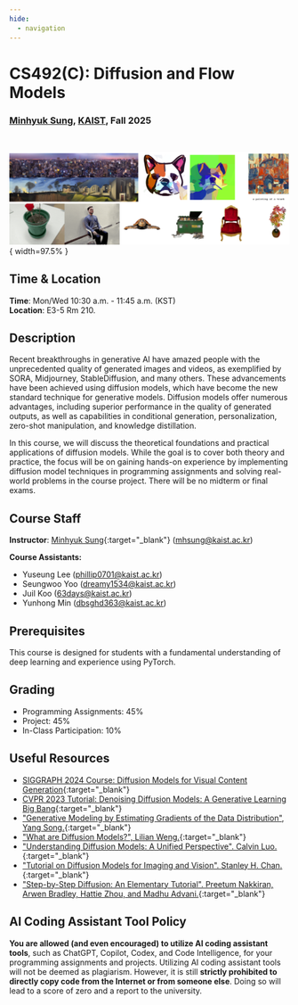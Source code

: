 ```yaml
---
hide:
  - navigation
---
```


# CS492(C): Diffusion and Flow Models

<h3><b>
<a href="http://mhsung.github.io/" target="_blank">Minhyuk Sung</a>, <a href="https://www.kaist.ac.kr/" target="_blank">KAIST</a>, Fall 2025
</b></h3>
<br />

![Teaser](assets/teaser.png){ width=97.5% }


## Time & Location
**Time**: Mon/Wed 10:30 a.m. - 11:45 a.m. (KST)   
**Location**: E3-5 Rm 210.

<!-- [Zoom Link](https://kaist.zoom.us/j/83695846631){:target="_blank" .md-button} -->


## Description
Recent breakthroughs in generative AI have amazed people with the unprecedented quality of generated images and videos, as exemplified by SORA, Midjourney, StableDiffusion, and many others. These advancements have been achieved using diffusion models, which have become the new standard technique for generative models. Diffusion models offer numerous advantages, including superior performance in the quality of generated outputs, as well as capabilities in conditional generation, personalization, zero-shot manipulation, and knowledge distillation.

In this course, we will discuss the theoretical foundations and practical applications of diffusion models. While the goal is to cover both theory and practice, the focus will be on gaining hands-on experience by implementing diffusion model techniques in programming assignments and solving real-world problems in the course project. There will be no midterm or final exams.


## Course Staff
**Instructor**: [Minhyuk Sung](https://mhsung.github.io/){:target="_blank"} ([mhsung@kaist.ac.kr](mailto:mhsung@kaist.ac.kr))

**Course Assistants:**

- Yuseung Lee ([phillip0701@kaist.ac.kr](mailto:phillip0701@kaist.ac.kr))
- Seungwoo Yoo ([dreamy1534@kaist.ac.kr](mailto:dreamy1534@kaist.ac.kr))
- Juil Koo ([63days@kaist.ac.kr](mailto:63days@kaist.ac.kr))
- Yunhong Min ([dbsghd363@kaist.ac.kr](mailto:dbsghd363@kaist.ac.kr))


## Prerequisites
This course is designed for students with a fundamental understanding of deep learning and experience using PyTorch.


## Grading
- Programming Assignments: 45%
- Project: 45%
- In-Class Participation: 10%

<!--
## Paper List

[Paper List](https://docs.google.com/spreadsheets/d/1j7amDru9bRQsQgp2pfm1a8GrZ6K0HWwCDORGq-sj7dQ/edit?usp=sharing){:target="_blank" .md-button}
-->


## Useful Resources
- [SIGGRAPH 2024 Course: Diffusion Models for Visual Content Generation](https://geometry.cs.ucl.ac.uk/courses/diffusion4ContentCreation_sigg24/){:target="_blank"}
- [CVPR 2023 Tutorial: Denoising Diffusion Models: A Generative Learning Big Bang](https://cvpr2023-tutorial-diffusion-models.github.io/){:target="_blank"}
- ["Generative Modeling by Estimating Gradients of the Data Distribution", Yang Song.](https://yang-song.net/blog/2021/score/){:target="_blank"}
- ["What are Diffusion Models?", Lilian Weng.](https://lilianweng.github.io/posts/2021-07-11-diffusion-models/){:target="_blank"}
- ["Understanding Diffusion Models: A Unified Perspective". Calvin Luo.](https://arxiv.org/abs/2208.11970){:target="_blank"}
- ["Tutorial on Diffusion Models for Imaging and Vision". Stanley H. Chan.](https://arxiv.org/abs/2403.18103){:target="_blank"}
- ["Step-by-Step Diffusion: An Elementary Tutorial". Preetum Nakkiran, Arwen Bradley, Hattie Zhou, and Madhu Advani.](https://arxiv.org/abs/2406.08929){:target="_blank"}

<!--
## Important Dates
ALL ASSIGNMENTS ARE DUE 23:59 KST.  

(Subject to Change)  

- 1st Programming Assignment: ==Due Sep 29 (Sun)==  
- 2nd Programming Assignment: ==Due Oct 9 (Wed)==  
- 3rd Programming Assignment: ==Due Oct 21 (Mon)==  
- 4th Programming Assignment: ==Due Nov 5 (Tue)==  
- 5th Programming Assignment: ==Due Nov 18 (Mon)==  
- 6th Programming Assignment: ==Due Dec 6 (Fri)==  
- 7th Programming Assignment: ==Due Dec 13 (Fri)==  
- Project Proposal: ==Due Oct 19 (Sat)==  
- Project Interim Report: ==Due Nov 9 (Sat)==  
- Project Early Reporting Due: ==Due Nov 22 (Fri)==  
- Project Submission: ==Due Nov 30 (Sat)==  


## Schedule
(Subject to Change) 

| Week | Mon | Topic | Wed | Topic |
| :----: | :----: | :----: | :----: | :----: |
| 1  | Sep 02 | __Course Introduction__<br>[**Slides**]({{links.lec01}}){:target="_blank"} | Sep 04 | __Introduction to Generative Models /__<br>__GAN / VAE__<br>[**Slides**]({{links.lec02}}){:target="_blank"}<br>[**Recording**]({{links.rec02}}){:target="_blank"} |
| 2  | Sep 09 | __DDPM 1__<br>[**Slides**]({{links.lec03}}){:target="_blank"}<br>[**Recording**]({{links.rec03}}){:target="_blank"} | Sep 11 | __DDPM 2__<br>[**Slides**]({{links.lec04}}){:target="_blank"}<br>[**Recording**]({{links.rec04}}){:target="_blank"}<br>==[Assignment 1 Session](https://github.com/KAIST-Visual-AI-Group/Diffusion-Assignment1-DDPM){:target="_blank"}==<br>[**Slides**]({{links.asgmt01}}){:target="_blank"} |
| 3  | Sep 16 | No Class (Chuseok)                      | Sep 18 | No Class (Chuseok) |
| 4  | Sep 23 | __DDIM 1__<br>[**Slides**]({{links.lec05}}){:target="_blank"}<br>[**Recording**]({{links.rec05}}){:target="_blank"} | Sep 25 |  __DDIM 2 / CFG__<br>[**Slides**]({{links.lec06}}){:target="_blank"}<br>[**Recording**]({{links.rec06}}){:target="_blank"}<br>==[Assignment 2 Session](https://github.com/KAIST-Visual-AI-Group/Diffusion-Assignment2-DDIM-CFG){:target="_blank"}==<br>[**Slides**]({{links.asgmt02}}){:target="_blank"} |
| 5  | Sep 30 | __CFG / Latent Diffusion /__<br>__ControlNet / LoRA__<br>[**Slides**]({{links.lec07}}){:target="_blank"}<br>[**Recording**]({{links.rec07}}){:target="_blank"} | Oct 02 | No Class (Substitution of Hangul Day) | 
| 6  | Oct 07 | __Zero-Shot Applications__<br>[**Slides**]({{links.lec08}}){:target="_blank"}<br>[**Recording**]({{links.rec08}}){:target="_blank"}<br>==[Assignment 3 Session](https://github.com/KAIST-Visual-AI-Group/Diffusion-Assignment3-ControlNet-LoRA){:target="_blank"}==<br>[**Slides**]({{links.asgmt03}}){:target="_blank"} | ~~Oct 09~~<br>Oct 10 (Thu)<br>4:00pm KST | __Guest Lecture 1__<br>**[Or Patashnik](./guest-lecture-or-patashnik){:target="_blank"}**<br>Ph.D. Student at Tel-Aviv University<br>[**Recording**]({{links.guest_rec1}}){:target="_blank"}  |
| 7  | Oct 14 | __DDIM Inversion / Score Distillation 1__<br>[**Slides**]({{links.lec09}}){:target="_blank"}<br>[**Recording**]({{links.rec09}}){:target="_blank"} | Oct 16 | __Score Distillation 2__<br>[**Slides**]({{links.lec10}}){:target="_blank"}<br>[**Recording**]({{links.rec10}}){:target="_blank"}<br>==[Assignment 4 Session](https://github.com/KAIST-Visual-AI-Group/Diffusion-Assignment4-Distillation){:target="_blank"}==<br>[**Slides**]({{links.asgmt04}}){:target="_blank"} |
| 8  | Oct 21 | No Class (Midterm Week)                         | Oct 23 | No Class (Midterm Week) |
| 9  | Oct 28 | __Diffusion Synchronization__<br>[**Slides**]({{links.lec11}}){:target="_blank"}<br>[**Recording**]({{links.rec11}}){:target="_blank"} | Oct 30 | ==[Assignment 5 Session](https://github.com/KAIST-Visual-AI-Group/Diffusion-Assignment5-Synchronization){:target="_blank"}==<br>[**Slides**]({{links.asgmt05}}){:target="_blank"} |
| 10 | Nov 04 | __Inverse Problems 1__<br>[**Slides**]({{links.lec12}}){:target="_blank"}<br>[**Recording**]({{links.rec12}}){:target="_blank"} | Nov 06 | __Inverse Problems 2__<br>[**Slides**]({{links.lec13}}){:target="_blank"}<br>[**Recording**]({{links.rec13}}){:target="_blank"}<br>Project Orientation Session |
| 11 | Nov 11 | __Probability Flow ODE / DPM-Solver__<br>[**Slides**]({{links.lec14}}){:target="_blank"}<br>[**Recording**]({{links.rec14}}){:target="_blank"} | Nov 13 | ==[Assignment 6 Session](https://github.com/KAIST-Visual-AI-Group/Diffusion-Assignment6-DPMSolver){:target="_blank"}==<br>[**Slides**]({{links.asgmt06}}){:target="_blank"} |
| 12 | Nov 18 | __Flow Matching 1__<br>[**Slides**]({{links.lec15}}){:target="_blank"}<br>[**Recording**]({{links.rec15}}){:target="_blank"}       | Nov 20 | __Flow Matching 2__<br>[**Slides**]({{links.lec16}}){:target="_blank"}<br>[**Recording**]({{links.rec16}}){:target="_blank"}<br>==[Assignment 7 Session](https://github.com/KAIST-Visual-AI-Group/Diffusion-Assignment7-Flow){:target="_blank"}==<br>[**Slides**]({{links.asgmt07}}){:target="_blank"} |
| 13 | Nov 25 | __Course Summary__<br>[**Slides**]({{links.lec17}}){:target="_blank"}<br>[**Recording**]({{links.rec17}}){:target="_blank"} | Nov 27 | __Guest Lecture 2__<br>**[Jiaming Song](./guest-lecture-jiaming-song){:target="_blank"}**<br>Chief Scientist at Luma AI |
| 14 | Dec 02 | Project Presentations 1                   | Dec 04 | Project Presentations 2 |
| 15 | Dec 09 | No Class (Conference Trip)                      | Dec 11 | No Class (Conference Trip) |
| 16 | Dev 16 | No Class (Final Week)                           | Dec 18 | No Class (Final Week) |
-->


## AI Coding Assistant Tool Policy
**You are allowed (and even encouraged) to utilize AI coding assistant tools**, such as ChatGPT, Copilot, Codex, and Code Intelligence, for your programming assignments and projects. Utilizing AI coding assistant tools will not be deemed as plagiarism. However, it is still **strictly prohibited to directly copy code from the Internet or from someone else**. Doing so will lead to a score of zero and a report to the university.

<br />
